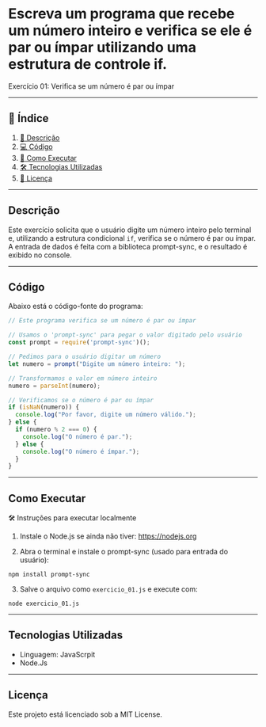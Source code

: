 # Escreva um programa que recebe um número inteiro e verifica se ele é par ou ímpar utilizando uma estrutura de controle if.

Exercício 01: Verifica se um número é par ou ímpar

---

## 📑 Índice

1. [📖 Descrição](#descrição)  
2. [💻 Código](#código)  
3. [🚀 Como Executar](#como-executar)   
4. [🛠️ Tecnologias Utilizadas](#tecnologias-utilizadas)  
5. [📜 Licença](#licença)  

---

## Descrição

Este exercício solicita que o usuário digite um número inteiro pelo terminal e, utilizando a estrutura condicional `if`, verifica se o número é par ou ímpar. 
A entrada de dados é feita com a biblioteca prompt-sync, e o resultado é exibido no console.

---

## Código

Abaixo está o código-fonte do programa:

```JavaScript
// Este programa verifica se um número é par ou ímpar

// Usamos o 'prompt-sync' para pegar o valor digitado pelo usuário
const prompt = require('prompt-sync')();

// Pedimos para o usuário digitar um número
let numero = prompt("Digite um número inteiro: ");

// Transformamos o valor em número inteiro
numero = parseInt(numero);

// Verificamos se o número é par ou ímpar
if (isNaN(numero)) {
  console.log("Por favor, digite um número válido.");
} else {
  if (numero % 2 === 0) {
    console.log("O número é par.");
  } else {
    console.log("O número é ímpar.");
  }
}

```

---

## Como Executar

🛠️ Instruções para executar localmente

1. Instale o Node.js se ainda não tiver: https://nodejs.org

2. Abra o terminal e instale o prompt-sync (usado para entrada do usuário):

```
npm install prompt-sync
```

3. Salve o arquivo como `exercicio_01.js` e execute com:

```
node exercicio_01.js
```

---

## Tecnologias Utilizadas

- Linguagem: JavaScrpit
- Node.Js

---

## Licença

Este projeto está licenciado sob a MIT License.
